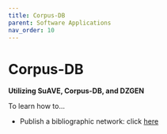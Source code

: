 ```yaml
---
title: Corpus-DB
parent: Software Applications
nav_order: 10
---
```


# Corpus-DB


**Utilizing SuAVE, Corpus-DB, and DZGEN**

To learn how to...

- Publish a bibliographic network: click [here](https://suave-ucsd.github.io/SuAVE-Documentation/Bibliographic_Network_Pulbish.html)
